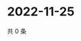 # 2022-11-25

共 0 条

<!-- BEGIN WEIBO -->
<!-- 最后更新时间 Fri Nov 25 2022 07:16:11 GMT+0800 (China Standard Time) -->

<!-- END WEIBO -->
